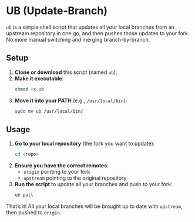 # UB (Update-Branch)

`ub` is a simple shell script that updates all your local branches from an upstream repository in one go, and then pushes those updates to your fork. No more manual switching and merging branch-by-branch.

## Setup

1. **Clone or download** this script (named `ub`).
2. **Make it executable**:
   ```bash
   chmod +x ub
   ```
3. **Move it into your PATH** (e.g., `/usr/local/bin`):
   ```bash
   sudo mv ub /usr/local/bin/
   ```

## Usage

1. **Go to your local repository** (the fork you want to update):
   ```bash
   cd <repo>
   ```
2. **Ensure you have the correct remotes**:
   - `origin` pointing to your fork
   - `upstream` pointing to the original repository
3. **Run the script** to update all your branches and push to your fork:
   ```bash
   ub pull
   ```

That’s it! All your local branches will be brought up to date with `upstream`, then pushed to `origin`.
